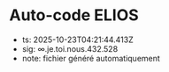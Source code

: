 # Auto-code ELIOS
- ts: 2025-10-23T04:21:44.413Z
- sig: ∞.je.toi.nous.432.528
- note: fichier généré automatiquement